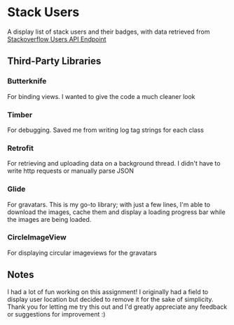 # Stack Users

A display list of stack users and their badges, with data retrieved from [Stackoverflow Users API Endpoint](https://api.stackexchange.com/2.2/users?site=stackoverflow)

## Third-Party Libraries

### Butterknife

For binding views. I wanted to give the code a much cleaner look

### Timber

For debugging. Saved me from writing log tag strings for each class

### Retrofit

For retrieving and uploading data on a background thread. I didn't have to write http requests or manually parse JSON

### Glide

For gravatars. This is my go-to library; with just a few lines, I'm able to download the images, cache them and display a loading progress bar while the images are being loaded.

### CircleImageView

For displaying circular imageviews for the gravatars

## Notes

I had a lot of fun working on this assignment! I originally had a field to display user location but decided to remove it for the sake of simplicity. Thank you for letting me try this out and I'd greatly appreciate any feedback or suggestions for improvement :)

